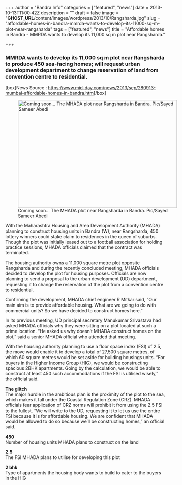 +++
author = "Bandra Info"
categories = ["featured", "news"]
date = 2013-10-13T11:00:42Z
description = ""
draft = false
image = "__GHOST_URL__/content/images/wordpress/2013/10/Rangsharda.jpg"
slug = "affordable-homes-in-bandra-mmrda-wants-to-develop-its-11000-sq-m-plot-near-rangsharda"
tags = ["featured", "news"]
title = "Affordable homes in Bandra - MMRDA wants to develop its 11,000 sq m plot near Rangsharda."

+++


<h3>MMRDA wants to develop its 11,000 sq m plot near Rangsharda to produce 450 sea-facing homes; will request urban development department to change reservation of land from convention centre to residential.</h3>
<p>[box]News Source : <a href="https://www.mid-day.com/news/2013/sep/280913-mumbai-affordable-homes-in-bandra.htm">https://www.mid-day.com/news/2013/sep/280913-mumbai-affordable-homes-in-bandra.htm</a>[/box]</p>
<p><figure id="attachment_4305" aria-describedby="caption-attachment-4305" style="width: 500px" class="wp-caption aligncenter"><img loading="lazy" class="size-full wp-image-4305" alt="Coming soon... The MHADA plot near Rangsharda in Bandra. Pic/Sayed Sameer Abedi " src="https://i2.wp.com/bandra.info/wp-content/uploads/2013/10/Rangsharda.jpg?resize=500%2C337&#038;ssl=1" width="500" height="337" srcset="https://i2.wp.com/bandra.info/wp-content/uploads/2013/10/Rangsharda.jpg?w=500&amp;ssl=1 500w, https://i2.wp.com/bandra.info/wp-content/uploads/2013/10/Rangsharda.jpg?resize=300%2C202&amp;ssl=1 300w" sizes="(max-width: 500px) 100vw, 500px" data-recalc-dims="1" /><figcaption id="caption-attachment-4305" class="wp-caption-text">Coming soon&#8230; The MHADA plot near Rangsharda in Bandra. Pic/Sayed Sameer Abedi</figcaption></figure></p>
<p>With the Maharashtra Housing and Area Development Authority (MHADA) planning to construct housing units in Bandra (W), near Rangsharda, 450 lottery winners could stake claim to residences in the queen of suburbs. Though the plot was initially leased out to a football association for holding practice sessions, MHADA officials claimed that the contract was terminated.</p>
<p>The housing authority owns a 11,000 square metre plot opposite Rangsharda and during the recently concluded meeting, MHADA officials decided to develop the plot for housing purposes. Officials are now planning to send a proposal to the urban development (UD) department, requesting it to change the reservation of the plot from a convention centre to residential.</p>
<p>Confirming the development, MHADA chief engineer R Mitkar said, “Our main aim is to provide affordable housing. What are we going to do with commercial units? So we have decided to construct homes here.”</p>
<p>In its previous meeting, UD principal secretary Manukumar Srivastava had asked MHADA officials why they were sitting on a plot located at such a prime location. “He asked us why doesn’t MHADA construct homes on the plot,” said a senior MHADA official who attended that meeting.</p>
<p>With the housing authority planning to use a floor space index (FSI) of 2.5, the move would enable it to develop a total of 27,500 square metres, of which 60 square metres would be set aside for building housings units. “For buyers in the Higher Income Group (HIG), we would be constructing spacious 2BHK apartments. Going by the calculation, we would be able to construct at least 450 such accommodations if the FSI is utilised wisely,” the official said.</p>
<p><strong>The glitch</strong><br />
The major hurdle in the ambitious plan is the proximity of the plot to the sea, which makes it fall under the Coastal Regulation Zone (CRZ). MHADA officials fear application of CRZ norms will prohibit it from using the 2.5 FSI to the fullest. “We will write to the UD, requesting it to let us use the entire FSI because it is for affordable housing. We are confident that MHADA would be allowed to do so because we’ll be constructing homes,” an official said.</p>
<p><strong>450</strong><br />
Number of housing units MHADA plans to construct on the land</p>
<p><strong>2.5</strong><br />
The FSI MHADA plans to utilise for developing this plot</p>
<p><strong>2 bhk</strong><br />
Type of apartments the housing body wants to build to cater to the buyers in the HIG</p>



